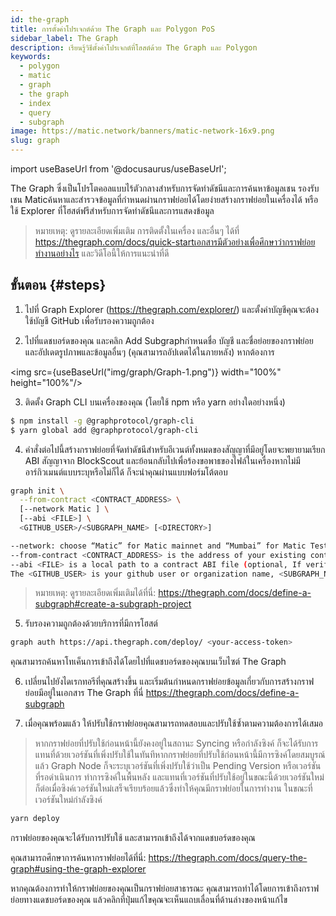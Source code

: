 ```yaml
---
id: the-graph
title: การตั้งค่าโปรเจกต์ด้วย The Graph และ Polygon PoS
sidebar_label: The Graph
description: เรียนรู้วิธีตั้งค่าโปรเจกต์ที่โฮสต์ด้วย The Graph และ Polygon
keywords:
  - polygon
  - matic
  - graph
  - the graph
  - index
  - query
  - subgraph
image: https://matic.network/banners/matic-network-16x9.png
slug: graph
---
```


import useBaseUrl from '@docusaurus/useBaseUrl';

The Graph ซึ่งเป็นโปรโตคอลแบบไร้ตัวกลางสำหรับการจัดทำดัชนีและการค้นหาข้อมูลเชน รองรับเชน Maticค้นหาและสำรวจข้อมูลที่กำหนดผ่านกราฟย่อยได้โดยง่ายสร้างกราฟย่อยในเครื่องได้ หรือใช้ Explorer ที่โฮสต์ฟรีสำหรับการจัดทำดัชนีและการแสดงข้อมูล

> หมายเหตุ: ดูรายละเอียดเพิ่มเติม การติดตั้งในเครื่อง และอื่นๆ ได้ที่ https://thegraph.com/docs/quick-startเอกสารมีตัวอย่างเพื่อศึกษาว่ากราฟย่อยทำงานอย่างไร และวิดีโอนี้ให้การแนะนำที่ดี

## ขั้นตอน {#steps}

1. ไปที่ Graph Explorer (https://thegraph.com/explorer/) และตั้งค่าบัญชีคุณจะต้องใช้บัญชี GitHub เพื่อรับรองความถูกต้อง

2. ไปที่แดชบอร์ดของคุณ และคลิก Add Subgraphกำหนดชื่อ บัญชี และชื่อย่อยของกราฟย่อย และอัปเดตรูปภาพและข้อมูลอื่นๆ (คุณสามารถอัปเดตได้ในภายหลัง) หากต้องการ

<img src={useBaseUrl("img/graph/Graph-1.png")} width="100%" height="100%"/>


3. ติดตั้ง Graph CLI บนเครื่องของคุณ (โดยใช้ npm หรือ yarn อย่างใดอย่างหนึ่ง)

```bash
$ npm install -g @graphprotocol/graph-cli
$ yarn global add @graphprotocol/graph-cli
```

4. คำสั่งต่อไปนี้สร้างกราฟย่อยที่จัดทำดัชนีสำหรับอีเวนต์ทั้งหมดของสัญญาที่มีอยู่โดยจะพยายามเรียก ABI สัญญาจาก BlockScout และย้อนกลับไปเพื่อร้องขอพาธของไฟล์ในเครื่องหากไม่มีอาร์กิวเมนต์แบบระบุหรือไม่ก็ได้ ก็จะนำคุณผ่านแบบฟอร์มโต้ตอบ

```bash
graph init \
  --from-contract <CONTRACT_ADDRESS> \
  [--network Matic ] \
  [--abi <FILE>] \
  <GITHUB_USER>/<SUBGRAPH_NAME> [<DIRECTORY>]

--network: choose “Matic” for Matic mainnet and “Mumbai” for Matic Testnet.
--from-contract <CONTRACT_ADDRESS> is the address of your existing contract which you have deployed on the Matic network: Testnet or Mainnet.
--abi <FILE> is a local path to a contract ABI file (optional, If verified in BlockScout, the graph will grab the ABI, otherwise you will need to manually add the ABI. You can save the abi from BlockScout or by running truffle compile or solc on a public project.)
The <GITHUB_USER> is your github user or organization name, <SUBGRAPH_NAME> is the name for your subgraph, and <DIRECTORY> is the optional name of the directory where graph init will put the example subgraph manifest.
```

> หมายเหตุ: ดูรายละเอียดเพิ่มเติมได้ที่นี่: https://thegraph.com/docs/define-a-subgraph#create-a-subgraph-project

5. รับรองความถูกต้องด้วยบริการที่มีการโฮสต์

```bash
graph auth https://api.thegraph.com/deploy/ <your-access-token>
```
คุณสามารถค้นหาโทเค็นการเข้าถึงได้โดยไปที่แดชบอร์ดของคุณบนเว็บไซต์ The Graph

6. เปลี่ยนไปยังไดเรกทอรีที่คุณสร้างขึ้น และเริ่มต้นกำหนดกราฟย่อยข้อมูลเกี่ยวกับการสร้างกราฟย่อยมีอยู่ในเอกสาร The Graph ที่นี่ https://thegraph.com/docs/define-a-subgraph

7. เมื่อคุณพร้อมแล้ว ให้ปรับใช้กราฟย่อยคุณสามารถทดสอบและปรับใช้ซ้ำตามความต้องการได้เสมอ

> หากกราฟย่อยที่ปรับใช้ก่อนหน้านี้ยังคงอยู่ในสถานะ Syncing หรือกำลังซิงค์ ก็จะได้รับการแทนที่ด้วยเวอร์ชันที่เพิ่งปรับใช้ในทันทีหากกราฟย่อยที่ปรับใช้ก่อนหน้านี้มีการซิงค์โดยสมบูรณ์แล้ว Graph Node ก็จะระบุเวอร์ชันที่เพิ่งปรับใช้ว่าเป็น Pending Version หรือเวอร์ชันที่รอดำเนินการ ทำการซิงค์ในพื้นหลัง และแทนที่เวอร์ชันที่ปรับใช้อยู่ในขณะนี้ด้วยเวอร์ชันใหม่ ก็ต่อเมื่อซิงค์เวอร์ชันใหม่เสร็จเรียบร้อยแล้วซึ่งทำให้คุณมีกราฟย่อยในการทำงาน ในขณะที่เวอร์ชันใหม่กำลังซิงค์

```bash
yarn deploy
```

กราฟย่อยของคุณจะได้รับการปรับใช้ และสามารถเข้าถึงได้จากแดชบอร์ดของคุณ

คุณสามารถศึกษาการค้นหากราฟย่อยได้ที่นี่: https://thegraph.com/docs/query-the-graph#using-the-graph-explorer

หากคุณต้องการทำให้กราฟย่อยของคุณเป็นกราฟย่อยสาธารณะ คุณสามารถทำได้โดยการเข้าถึงกราฟย่อยทางแดชบอร์ดของคุณ แล้วคลิกที่ปุ่มแก้ไขคุณจะเห็นแถบเลื่อนที่ด้านล่างของหน้าแก้ไข

